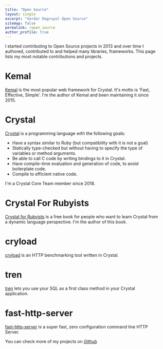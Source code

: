 ```yaml
---
title: "Open Source"
layout: single
excerpt: "Serdar Dogruyol Open Source"
sitemap: false
permalink: /open_source
author_profile: true
---
```


I started contributing to Open Source projects in 2013 and over time I authored, contributed to and helped many libraries, frameworks. This page lists my most notable contributions and projects.

# Kemal

[Kemal](https://kemalcr.com/) is the most popular web framework for Crystal. It's motto is 'Fast, Effective, Simple'. I'm the author of Kemal and been maintaining it since 2015.

# Crystal

[Crystal](https://crystal-lang.org/) is a programming language with the following goals:

 - Have a syntax similar to Ruby (but compatibility with it is not a goal)
 - Statically type-checked but without having to specify the type of variables or method arguments.
 - Be able to call C code by writing bindings to it in Crystal.
 - Have compile-time evaluation and generation of code, to avoid boilerplate code.
 - Compile to efficient native code.

I'm a Crystal Core Team member since 2018.

# Crystal For Rubyists

[Crystal for Rubyists](https://www.crystalforrubyists.com/) is a free book for people who want to learn Crystal from a dynamic language perspective. I'm the author of this book.

# cryload

[cryload](https://github.com/sdogruyol/cryload) is an HTTP benchmarking tool written in Crystal.

# tren

[tren](https://github.com/sdogruyol/tren) lets you use your SQL as a first class method in your Crystal application.

# fast-http-server

[fast-http-server](https://github.com/sdogruyol/fast-http-server) is a super fast, zero configuration command line HTTP Server.

You can check more of my projects on *[Github](https://github.com/sdogruyol)*